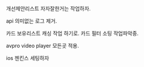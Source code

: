 

개선제안리스트 자자잘한거는 작업하자.


api 의미없는 로그 제거.




카드 보유리스트 캐싱 작업 하기로.
카드 필터 소팅 작업파악중.



avpro video player 모든곳 적용.



ios 젠킨스 세팅하자 